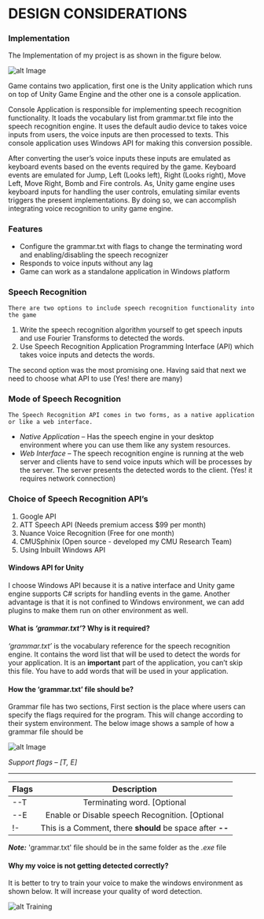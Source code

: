 # DESIGN CONSIDERATIONS

### Implementation

The Implementation of my project is as shown in the figure below. 

 ![alt Image](https://cloud.githubusercontent.com/assets/8402606/13730742/f7873df2-e925-11e5-9e0e-b8e780ddd026.GIF)
 
Game contains two application, first one is the Unity application which runs on top of Unity Game Engine and the other one is a console application.

Console Application is responsible for implementing speech recognition functionality. It loads the vocabulary list from grammar.txt file into the speech recognition engine. It uses the default audio device to takes voice inputs from users, the voice inputs are then processed to texts. This console application uses Windows API  for making this conversion possible. 

After converting the user’s voice inputs these inputs are emulated as keyboard events based on the events required by the game. Keyboard events are emulated for Jump, Left (Looks left), Right (Looks right), Move Left, Move Right, Bomb and Fire controls. As, Unity game engine uses keyboard inputs for handling the user controls, emulating similar events triggers the present implementations. By doing so, we can accomplish integrating voice recognition to unity game engine.   

### Features 
 * Configure the grammar.txt with flags to change the terminating word and enabling/disabling the speech recognizer 
 * Responds to voice inputs without any lag 
 * Game can work as a standalone application in Windows platform 

### Speech Recognition
    There are two options to include speech recognition functionality into the game   
   1.	Write the speech recognition algorithm yourself to get speech inputs and use Fourier Transforms to detected the words.   
   2.	Use Speech Recognition Application Programming Interface (API) which takes voice inputs and detects the words.     

The second option was the most promising one. Having said that next we need to choose what API to use (Yes! there are many)   

### Mode of Speech Recognition    
    The Speech Recognition API comes in two forms, as a native application or like a web interface.   

* *Native Application* – Has the speech engine in your desktop environment where you can use them like any system resources.   
* *Web Interface* – The speech recognition engine is running at the web server and clients have to send voice inputs which will be  processes by the server. The server presents the detected words to the client. (Yes! it requires network connection)  

### Choice of Speech Recognition API’s

  1.	Google API  
  2.	ATT Speech API  (Needs premium access $99 per month)  
  3.	Nuance Voice Recognition (Free for one month)   
  4.	CMUSphinix (Open source - developed my CMU Research Team)  
  5.	Using Inbuilt Windows API     

#### Windows API for Unity 

I choose Windows API because it is a native interface and Unity game engine supports C# scripts for handling events in the game. Another advantage is that it is not confined to Windows environment, we can add plugins to make them run on other environment as well.

#### What is *‘grammar.txt’*? Why is it required?  

*‘grammar.txt’* is the vocabulary reference for the speech recognition engine. It contains the word list that will be used to detect the words for your application. It is an **important** part of the application, you can’t skip this file. You have to add words that will be used in your application.

#### How the ‘grammar.txt’ file should be?  

Grammar file has two sections, First section is the place where users can specify the flags required for the program. This will change according to their system environment. The below image shows a sample of how a grammar file should be 

  ![alt Image](https://cloud.githubusercontent.com/assets/8402606/13730742/f7873df2-e925-11e5-9e0e-b8e780ddd026.GIF)
  
_Support flags – *[T, E]*_
***
|Flags| Description                                                          |
|-----| :------------------------------------------------------------------: |
| --T | Terminating word. [Optional | Default: *Exit*]                       |
| --E | Enable or Disable speech Recognition. [Optional | Default: *Enable*] |
| !-  | This is a Comment, there **should** be space after **--**            |

**_Note:_** 'grammar.txt' file should be in the same folder as the *.exe* file

#### Why my voice is not getting detected correctly?

It is better to try to train your voice to make the windows environment as shown below. It will increase your quality of word detection.  

![alt Training](https://cloud.githubusercontent.com/assets/8402606/13731060/81c69816-e92e-11e5-9474-42e57a1c4d3d.gif)

  
